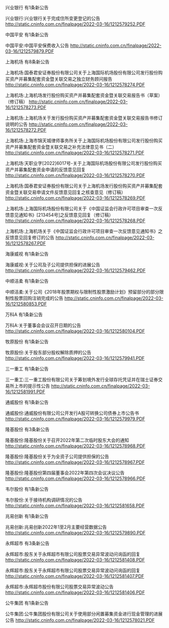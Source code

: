 兴业银行 有1条新公告 

兴业银行:兴业银行关于完成住所变更登记的公告 http://static.cninfo.com.cn/finalpage/2022-03-16/1212579252.PDF 

中国平安 有1条新公告 

中国平安:中国平安保费收入公告 http://static.cninfo.com.cn/finalpage/2022-03-16/1212579879.PDF 

上海机场 有8条新公告 

上海机场:国泰君安证券股份有限公司关于上海国际机场股份有限公司发行股份购买资产并募集配套资金暨关联交易之独立财务顾问报告 http://static.cninfo.com.cn/finalpage/2022-03-16/1212578274.PDF 

上海机场:上海机场发行股份购买资产并募集配套资金暨关联交易报告书（草案）（修订稿） http://static.cninfo.com.cn/finalpage/2022-03-16/1212578273.PDF 

上海机场:上海机场关于发行股份购买资产并募集配套资金暨关联交易报告书修订说明的公告 http://static.cninfo.com.cn/finalpage/2022-03-16/1212578272.PDF 

上海机场:上海市锦天城律师事务所关于上海国际机场股份有限公司发行股份购买资产并募集配套资金暨关联交易之补充法律意见书（二） http://static.cninfo.com.cn/finalpage/2022-03-16/1212578271.PDF 

上海机场:天职业字[2022]6017号-关于上海国际机场股份有限公司发行股份购买资产并募集配套资金申请的反馈意见回复 http://static.cninfo.com.cn/finalpage/2022-03-16/1212578270.PDF 

上海机场:国泰君安证券股份有限公司关于上海机场发行股份购买资产并募集配套资金暨关联交易申请文件反馈意见回复之核查意见（修订稿） http://static.cninfo.com.cn/finalpage/2022-03-16/1212578269.PDF 

上海机场:上海国际机场股份有限公司关于《中国证监会行政许可项目审查一次反馈意见通知书》[213454号]之反馈意见回复（修订稿） http://static.cninfo.com.cn/finalpage/2022-03-16/1212578268.PDF 

上海机场:上海机场关于《中国证监会行政许可项目审查一次反馈意见通知书》之反馈意见回复修订的公告 http://static.cninfo.com.cn/finalpage/2022-03-16/1212578267.PDF 

海康威视 有1条新公告 

海康威视:关于公司及子公司提供担保的进展公告 http://static.cninfo.com.cn/finalpage/2022-03-16/1212579462.PDF 

中顺洁柔 有1条新公告 

中顺洁柔:关于公司《2018年股票期权与限制性股票激励计划》预留部分的部分限制性股票回购注销完成的公告 http://static.cninfo.com.cn/finalpage/2022-03-16/1212580853.PDF 

万科A 有1条新公告 

万科A:关于董事会会议召开日期的公告 http://static.cninfo.com.cn/finalpage/2022-03-16/1212580104.PDF 

牧原股份 有1条新公告 

牧原股份:关于股东部分股权解除质押的公告 http://static.cninfo.com.cn/finalpage/2022-03-16/1212579941.PDF 

三一重工 有1条新公告 

三一重工:三一重工股份有限公司关于筹划境外发行全球存托凭证并在瑞士证券交易所上市的提示性公告 http://static.cninfo.com.cn/finalpage/2022-03-16/1212581991.PDF 

通威股份 有1条新公告 

通威股份:通威股份有限公司公开发行A股可转换公司债券上市公告书 http://static.cninfo.com.cn/finalpage/2022-03-16/1212579979.PDF 

隆基股份 有3条新公告 

隆基股份:隆基股份关于召开2022年第二次临时股东大会的通知 http://static.cninfo.com.cn/finalpage/2022-03-16/1212578968.PDF 

隆基股份:隆基股份关于为全资子公司提供担保的公告 http://static.cninfo.com.cn/finalpage/2022-03-16/1212578967.PDF 

隆基股份:隆基股份第四届董事会2022年第四次会议决议公告 http://static.cninfo.com.cn/finalpage/2022-03-16/1212578966.PDF 

韦尔股份 有1条新公告 

韦尔股份:关于接待机构调研情况的公告 http://static.cninfo.com.cn/finalpage/2022-03-16/1212581658.PDF 

兆易创新 有1条新公告 

兆易创新:兆易创新2022年1至2月主要经营数据公告 http://static.cninfo.com.cn/finalpage/2022-03-16/1212579890.PDF 

永辉超市 有3条新公告 

永辉超市:股东关于永辉超市有限公司股票交易异常波动问询函的回复 http://static.cninfo.com.cn/finalpage/2022-03-16/1212581408.PDF 

永辉超市:股东关于永辉超市有限公司股票交易异常波动问询函的回复 http://static.cninfo.com.cn/finalpage/2022-03-16/1212581407.PDF 

永辉超市:永辉超市股份有限公司股票交易异常波动公告 http://static.cninfo.com.cn/finalpage/2022-03-16/1212581406.PDF 

公牛集团 有1条新公告 

公牛集团:公牛集团股份有限公司关于使用部分闲置募集资金进行现金管理的进展公告 http://static.cninfo.com.cn/finalpage/2022-03-16/1212578021.PDF 

